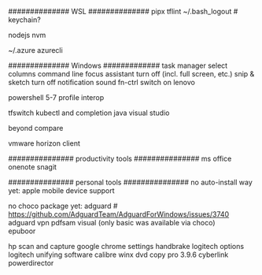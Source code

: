 ##############
WSL
##############
pipx
tflint
~/.bash_logout # keychain?

nodejs
nvm

~/.azure
azurecli

##############
Windows
#############
task manager select columns
    command line
focus assistant turn off (incl. full screen, etc.)
snip & sketch turn off notification sound
fn-ctrl switch on lenovo

powershell 5-7 profile interop

tfswitch
kubectl and completion
java
visual studio

beyond compare

vmware horizon client

###############
productivity tools
###############
ms office
onenote
snagit

###############
personal tools
###############
no auto-install way yet:
    apple mobile device support

no choco package yet:
    adguard # https://github.com/AdguardTeam/AdguardForWindows/issues/3740
    adguard vpn
    pdfsam visual (only basic was available via choco)    
    epuboor

hp scan and capture
google chrome settings
handbrake
logitech options
logitech unifying software
calibre
winx dvd copy pro 3.9.6
cyberlink powerdirector
